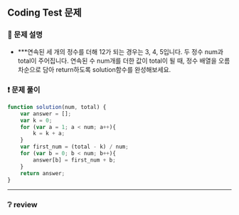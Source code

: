 ## Coding Test 문제

### 📌 문제 설명

- ***연속된 세 개의 정수를 더해 12가 되는 경우는 3, 4, 5입니다. 두 정수 num과 total이 주어집니다. 연속된 수 num개를 더한 값이 total이 될 때, 정수 배열을 오름차순으로 담아 return하도록 solution함수를 완성해보세요.

### ❗ 문제 풀이

```javascript
function solution(num, total) {
    var answer = [];
    var k = 0;
    for (var a = 1; a < num; a++){
        k = k + a;
    }
    var first_num = (total - k) / num;
    for (var b = 0; b < num; b++){
        answer[b] = first_num + b;
    }
    return answer;
}
```

---

### ❔ review
